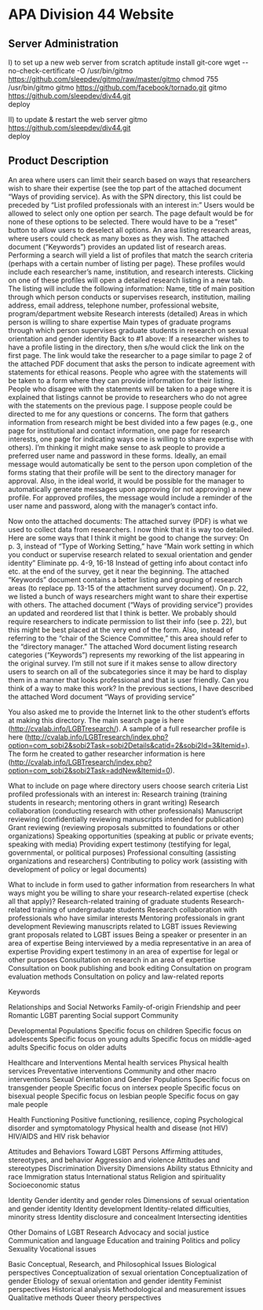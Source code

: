 APA Division 44 Website
===================

Server Administration
---------------------

I) to set up a new web server from scratch
    aptitude install git-core
    wget --no-check-certificate -O /usr/bin/gitmo https://github.com/sleepdev/gitmo/raw/master/gitmo
    chmod 755 /usr/bin/gitmo
    gitmo https://github.com/facebook/tornado.git
    gitmo https://github.com/sleepdev/div44.git     
    deploy

II) to update & restart the web server
    gitmo https://github.com/sleepdev/div44.git     
    deploy

Product Description
---------------------   

An area where users can limit their search based on ways that researchers wish to share their expertise (see the top part of the attached document “Ways of providing service). As with the SPN directory, this list could be preceded by “List profiled professionals with an interest in:” Users would be allowed to select only one option per search. The page default would be for none of these options to be selected. There would have to be a “reset” button to allow users to deselect all options.
An area listing research areas, where users could check as many boxes as they wish. The attached document (“Keywords”) provides an updated list of research areas.
Performing a search will yield a list of profiles that match the search criteria (perhaps with a certain number of listing per page). These profiles would include each researcher’s name, institution, and research interests.
Clicking on one of these profiles will open a detailed research listing in a new tab. The listing will include the following information:
Name, title of main position through which person conducts or supervises research, institution, mailing address, email address, telephone number, professional website, program/department website
Research interests (detailed)
Areas in which person is willing to share expertise
Main types of graduate programs through which person supervises graduate students in research on sexual orientation and gender identity
Back to #1 above: If a researcher wishes to have a profile listing in the directory, then s/he would click the link on the first page. The link would take the researcher to a page similar to page 2 of the attached PDF document that asks the person to indicate agreement with statements for ethical reasons. People who agree with the statements will be taken to a form where they can provide information for their listing. People who disagree with the statements will be taken to a page where it is explained that listings cannot be provide to researchers who do not agree with the statements on the previous page. I suppose people could be directed to me for any questions or concerns.
The form that gathers information from research might be best divided into a few pages (e.g., one page for institutional and contact information, one page for research interests, one page for indicating ways one is willing to share expertise with others). I’m thinking it might make sense to ask people to provide a preferred user name and password in these forms. Ideally, an email message would automatically be sent to the person upon completion of the forms stating that their profile will be sent to the directory manager for approval. Also, in the ideal world, it would be possible for the manager to automatically generate messages upon approving (or not approving) a new profile. For approved profiles, the message would include a reminder of the user name and password, along with the manager’s contact info.
 
Now onto the attached documents:
The attached survey (PDF) is what we used to collect data from researchers. I now think that it is way too detailed. Here are some ways that I think it might be good to change the survey:
On p. 3, instead of “Type of Working Setting,” have “Main work setting in which you conduct or supervise research related to sexual orientation and gender identity”
Eliminate pp. 4-9, 16-18
Instead of getting info about contact info etc. at the end of the survey, get it near the beginning.
The attached “Keywords” document contains a better listing and grouping of research areas (to replace pp. 13-15 of the attachment survey document).
On p. 22, we listed a bunch of ways researchers might want to share their expertise with others. The attached document (“Ways of providing service”) provides an updated and reordered list that I think is better.
We probably should require researchers to indicate permission to list their info (see p. 22), but this might be best placed at the very end of the form. Also, instead of referring to the “chair of the Science Committee,” this area should refer to the “directory manager.”
The attached Word document listing research categories (“Keywords”) represents my reworking of the list appearing in the original survey. I’m still not sure if it makes sense to allow directory users to search on all of the subcategories since it may be hard to display them in a manner that looks professional and that is user friendly. Can you think of a way to make this work?
In the previous sections, I have described the attached Word document “Ways of providing service”
 
You also asked me to provide the Internet link to the other student’s efforts at making this directory. The main search page is here (http://cvalab.info/LGBTresearch/). A sample of a full researcher profile is here (http://cvalab.info/LGBTresearch/index.php?option=com_sobi2&sobi2Task=sobi2Details&catid=2&sobi2Id=3&Itemid=). The form he created to gather researcher information is here (http://cvalab.info/LGBTresearch/index.php?option=com_sobi2&sobi2Task=addNew&Itemid=0).







What to include on page where directory users choose search criteria
List profiled professionals with an interest in:
Research training (training students in research; mentoring others in grant writing)
Research collaboration (conducting research with other professionals)
Manuscript reviewing (confidentially reviewing manuscripts intended for publication) Grant reviewing (reviewing proposals submitted to foundations or other organizations)
Speaking opportunities (speaking at public or private events; speaking with media)
Providing expert testimony (testifying for legal, governmental, or political purposes) 
Professional consulting (assisting organizations and researchers)
Contributing to policy work (assisting with development of policy or legal documents)

What to include in form used to gather information from researchers
In what ways might you be willing to share your research-related expertise (check all that apply)?
Research-related training of graduate students
Research-related training of undergraduate students 
Research collaboration with professionals who have similar interests 
Mentoring professionals in grant development
Reviewing manuscripts related to LGBT issues
Reviewing grant proposals related to LGBT issues
Being a speaker or presenter in an area of expertise 
Being interviewed by a media representative in an area of expertise
Providing expert testimony in an area of expertise for legal or other purposes
Consultation on research in an area of expertise 
Consultation on book publishing and book editing
Consultation on program evaluation methods
Consultation on policy and law-related reports






Keywords

Relationships and Social Networks
Family-of-origin
Friendship and peer
Romantic
LGBT parenting
Social support
Community

Developmental Populations
Specific focus on children
Specific focus on adolescents
Specific focus on young adults
Specific focus on middle-aged adults
Specific focus on older adults

Healthcare and Interventions
Mental health services
Physical health services
Preventative interventions
Community and other macro interventions
Sexual Orientation and Gender Populations
Specific focus on transgender people
Specific focus on intersex people
Specific focus on bisexual people
Specific focus on lesbian people
Specific focus on gay male people

Health Functioning
Positive functioning, resilience, coping
Psychological disorder and symptomatology
Physical health and disease (not HIV)
HIV/AIDS and HIV risk behavior

Attitudes and Behaviors Toward LGBT Persons
Affirming attitudes, stereotypes, and behavior 
Aggression and violence
Attitudes and stereotypes
Discrimination
Diversity Dimensions
Ability status
Ethnicity and race
Immigration status
International status
Religion and spirituality 
Socioeconomic status

Identity
Gender identity and gender roles
Dimensions of sexual orientation and gender identity 
Identity development
Identity-related difficulties, minority stress
Identity disclosure and concealment
Intersecting identities

Other Domains of LGBT Research
Advocacy and social justice
Communication and language
Education and training
Politics and policy
Sexuality 
Vocational issues

Basic Conceptual, Research, and Philosophical Issues
Biological perspectives
Conceptualization of sexual orientation
Conceptualization of gender
Etiology of sexual orientation and gender identity 
Feminist perspectives
Historical analysis
Methodological and measurement issues 
Qualitative methods
Queer theory perspectives


